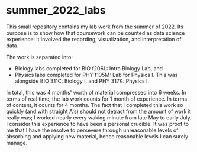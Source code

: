 # summer_2022_labs
This small repository contains my lab work from the summer of 2022. Its purpose is to show how that coursework can be counted as data science experience: it involved the recording, visualization, and interpretation of data.

The work is separated into:
  * Biology labs completed for BIO f206L: Intro Biology Lab, and
  * Physics labs completed for PHY f105M: Lab for Physics I.
This was alongside BIO 311C: Biology I, and PHY 317K: Physics I.

In total, this was 4 months' worth of material compressed into 6 weeks. In terms of real time, the lab work counts for 1 month of experience. In terms of content, it counts for 4 months. The fact that I completed this work so quickly (and with straight A's) should not detract from the amount of work it really was; I worked nearly every waking minute from late May to early July. I consider this experience to have been a personal crucible. It was proof to me that I have the resolve to persevere through unreasonable levels of absorbing and applying new material, hence reasonable levels I can surely manage.
